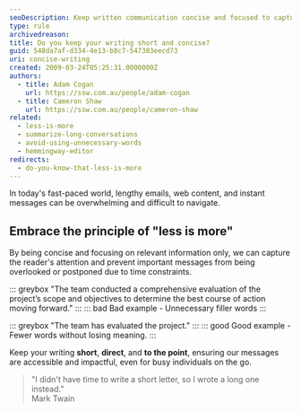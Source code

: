 ```yaml
---
seoDescription: Keep written communication concise and focused to capture readers' attention, prevent messages from being overlooked, and ensure accessibility for busy individuals.
type: rule
archivedreason:
title: Do you keep your writing short and concise?
guid: 548da7af-d334-4e13-b8c7-547383eecd73
uri: concise-writing
created: 2009-03-24T05:25:31.0000000Z
authors:
  - title: Adam Cogan
    url: https://ssw.com.au/people/adam-cogan
  - title: Cameron Shaw
    url: https://ssw.com.au/people/cameron-shaw
related:
  - less-is-more
  - summarize-long-conversations
  - avoid-using-unnecessary-words
  - hemmingway-editor
redirects:
  - do-you-know-that-less-is-more
---
```


In today's fast-paced world, lengthy emails, web content, and instant messages can be overwhelming and difficult to navigate.

<!--endintro-->

## Embrace the principle of "less is more"

By being concise and focusing on relevant information only, we can capture the reader's attention and prevent important messages from being overlooked or postponed due to time constraints.

::: greybox
"The team conducted a comprehensive evaluation of the project’s scope and objectives to determine the best course of action moving forward."
:::
::: bad
Bad example - Unnecessary filler words
:::

::: greybox
"The team has evaluated the project."
:::
::: good
Good example - Fewer words without losing meaning.
:::

Keep your writing **short**, **direct**, and **to the point**, ensuring our messages are accessible and impactful, even for busy individuals on the go.

> "I didn't have time to write a short letter, so I wrote a long one instead."  
> Mark Twain

